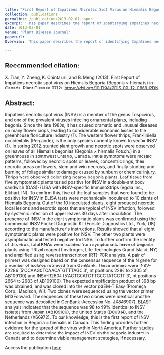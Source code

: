 ```yaml
---
title: "First Report of Impatiens Necrotic Spot Virus on Hiemalis Begonia (Begonia x hiemalis) in Canada"
collection: publications
permalink: /publication/2013-02-01-paper
excerpt: 'This paper describes the report of identifying Impatines necrotic spot virus(INSV) in Hiemalis Begonia. My contribution involved performing RNA isolation of infected plants followed by RT-PCR using INSV specific primers to confirm viral infection. This is the first report of the spread of INSV infection in Begonia x hiemalis in Canada'
date: 2013-02-01
venue: 'Plant Disease Journal'
paperurl:
Overview: 'This paper describes the report of identifying Impatines necrotic spot virus(INSV) in Hiemalis Begonia. My contribution involved performing RNA isolation of infected plants followed by RT-PCR using INSV specific primers to confirm viral infection. This is the first report of the spread of INSV infection in Begonia x hiemalis in Canada'

---
```


Recommended citation:
---
X. Tian, Y. Zheng, K. Chintaluri, and B. Meng (2013). First Report of Impatiens necrotic spot virus on Hiemalis Begonia (Begonia × hiemalis) in Canada. Plant Disease 97(2). https://doi.org/10.1094/PDIS-09-12-0868-PDN

Abstract:
---
Impatiens necrotic spot virus (INSV) is a member of the genus Tospovirus, and one of the prevalent viruses infecting ornamental plants, including begonia. Since the late 1980s, it has caused dramatic and unusual diseases on many flower crops, leading to considerable economic losses to the greenhouse floriculture industry (1). The western flower thrips, Frankliniella occidentalis (Pergande), is the only species currently known to vector INSV (1). In spring 2012, stunted plant growth and necrotic spots were observed on leaves of all Hiemalis begonias (Begonia × hiemalis Fotsch.) in a greenhouse in southwest Ontario, Canada. Initial symptoms were mosaic patterns, followed by necrotic spots on leaves, concentric rings, then necrotic areas on flowers, stem and vein necrosis, and finally stunting and burning of foliage similar to damage caused by sunburn or chemical injury. Thrips were observed colonizing nearby begonia plants. Leaf tissue from five symptomatic plants tested positive for INSV in a double-antibody sandwich (DAS)-ELISA with INSV-specific ImmunoStrips (Agdia Inc., Elkhart, IN). To confirm this, five of the leaf samples that were found to be positive for INSV in ELISA tests were mechanically inoculated to 10 plants of Hiemalis Begonia. Out of the 10 inoculated plants, eight produced necrotic local lesions and necrotic spots that are typical of INSV infection, followed by systemic infection of upper leaves 30 days after inoculation. The presence of INSV in the eight symptomatic plants was confirmed using the commercial INSV Pocket Diagnostic Kit (Forsite Diagnostics Ltd., York, UK) according to the manufacturer's instructions. Results showed that all eight symptomatic plants were positive for INSV. The other two plants were asymptomatic and tested negative for INSV. To further confirm the identity of this virus, total RNAs were isolated from symptomatic leave of begonia plants using TRIzol reagent (Invitrogen, Life Technologies Grand Island, NY) and amplified using reverse transcription (RT)-PCR analysis. A pair of primers was designed based on the consensus sequence of the N gene for a number of isolates retrieved from GenBank. These primers were INSV-F2286 (5′CCAAGCTCAACATGTTTAGC 3′, nt positions 2286 to 2305 of AB109100) and INSV-R2604 (5′ACTGCATCTTGCCTATCCTT 3′, nt positions 2664 to 2683 of AB109100). The expected amplification product of 398 bp was obtained, and was cloned into the vector pGEM-T Easy (Promega Corp., Madison, WI). Two clones were sequenced using the vector primer M13Forward. The sequences of these two clones were identical and the sequence was deposited in GenBank (Accession No. JX846907). BLAST analysis indicated that the sequence was 98 to 99% identical to INSV isolates from Japan (AB109100), the United States (D00914), and the Netherlands (X66972). To our knowledge, this is the first report of INSV infection in Begonia × hiemalis in Canada. This finding provides further evidence for the spread of the virus within North America. Further studies are required to determine the impact of INSV on the begonia industry in Canada and to determine viable management strategies, if necessary.

Access the publication [here](https://doi.org/10.1094/PDIS-09-12-0868-PDN)
